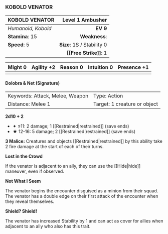 ### KOBOLD VENATOR

| KOBOLD VENATOR     |       **Level 1 Ambusher** |
| :----------------- | -------------------------: |
| *Humanoid, Kobold* |                   **EV 9** |
| **Stamina**: 15    |              **Weakness**: |
| **Speed**: 5       | **Size**: 1S / Stability 0 |
|                    |     **[[Free Strike]]**: 1 |

| **Might** 0 | **Agility** +2 | **Reason** 0 | **Intuition** 0 | **Presence** +1 |
| ----------- | -------------- | ------------ | --------------- | --------------- |
|             |                |              |                 |                 |

#### Dolobra & Net (Signature)

|                                 |                              |
| :------------------------------ | :--------------------------- |
| Keywords: Attack, Melee, Weapon | Type: Action                 |
| Distance: Melee 1               | Target: 1 creature or object |

**2d10 + 2**

- ✦ ≤11: 2 damage; 1 [[Restrained|restrained]] (save ends)
- ★ 12-16: 5 damage; 2 [[Restrained|restrained]] (save ends)

**3 Malice:** Creatures and objects [[Restrained|restrained]] by this ability take 2 fire damage at the start of each of their turns.

**Lost in the Crowd**

If the venator is adjacent to an ally, they can use the [[Hide|hide]] maneuver, even if observed.

**Not What I Seem**

The venator begins the encounter disguised as a minion from their squad. The venator has a double edge on their first attack of the encounter when they reveal themselves.

**Shield? Shield!**

The venator has increased Stability by 1 and can act as cover for allies when adjacent to an ally who also has this trait.
